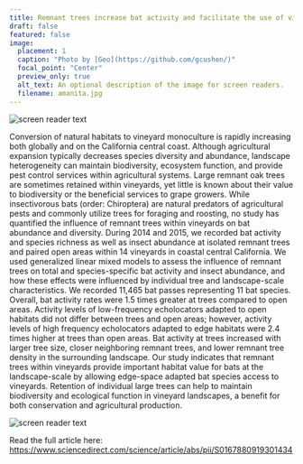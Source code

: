 ```yaml
---
title: Remnant trees increase bat activity and facilitate the use of vineyards by edge-space bats
draft: false
featured: false
image:
  placement: 1
  caption: "Photo by [Geo](https://github.com/gcushen/)"
  focal_point: "Center"
  preview_only: true
  alt_text: An optional description of the image for screen readers.
  filename: amanita.jpg
---
```


![screen reader text](batrecorder.JPG "Echolocation recording device at a tree site")

Conversion of natural habitats to vineyard monoculture is rapidly increasing both globally and on the California central coast. Although agricultural expansion typically decreases species diversity and abundance, landscape heterogeneity can maintain biodiversity, ecosystem function, and provide pest control services within agricultural systems. Large remnant oak trees are sometimes retained within vineyards, yet little is known about their value to biodiversity or the beneficial services to grape growers. While insectivorous bats (order: Chiroptera) are natural predators of agricultural pests and commonly utilize trees for foraging and roosting, no study has quantified the influence of remnant trees within vineyards on bat abundance and diversity. During 2014 and 2015, we recorded bat activity and species richness as well as insect abundance at isolated remnant trees and paired open areas within 14 vineyards in coastal central California. We used generalized linear mixed models to assess the influence of remnant trees on total and species-specific bat activity and insect abundance, and how these effects were influenced by individual tree and landscape-scale characteristics. We recorded 11,465 bat passes representing 11 bat species. Overall, bat activity rates were 1.5 times greater at trees compared to open areas. Activity levels of low-frequency echolocators adapted to open habitats did not differ between trees and open areas; however, activity levels of high frequency echolocators adapted to edge habitats were 2.4 times higher at trees than open areas. Bat activity at trees increased with larger tree size, closer neighboring remnant trees, and lower remnant tree density in the surrounding landscape. Our study indicates that remnant trees within vineyards provide important habitat value for bats at the landscape-scale by allowing edge-space adapted bat species access to vineyards. Retention of individual large trees can help to maintain biodiversity and ecological function in vineyard landscapes, a benefit for both conservation and agricultural production.

![screen reader text](batresults.JPG "Mean number of bat passes per night (mean ± 95% CI) of high frequency (HiF, ≥ 35 kHz), or edge-space bat species, and low frequency (LoF,<35 kHz), or open-space bat species at tree and open sites within fourteen vineyards in San Luis Obispo County, California in 2014 and 2015.")

Read the full article here: https://www.sciencedirect.com/science/article/abs/pii/S0167880919301434

